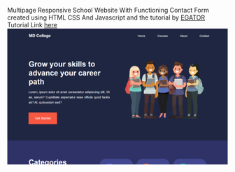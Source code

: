 Multipage Responsive School Website With Functioning Contact Form created using HTML CSS And Javascript and the tutorial by <a href="https://www.youtube.com/c/EGATORTUTORIALS">EGATOR</a>
Tutorial Link <a href="https://youtu.be/--XrIa-iey0">here</a>
![Project Thumbnail](./thumbnail.png)
